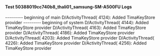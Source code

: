 #### Test 50388019cc740b8_thali01_samsung-SM-A500FU Logs

--------- beginning of main
D/ActivityThread( 4124): Added TimaKeyStore provider
--------- beginning of system
D/ActivityThread( 4144): Added TimaKeyStore provider
D/ActivityThread( 4163): Added TimaKeyStore provider
D/ActivityThread( 4186): Added TimaKeyStore provider
D/ActivityThread( 4203): Added TimaKeyStore provider
D/ActivityThread( 4226): Added TimaKeyStore provider
D/ActivityThread( 4256): Added TimaKeyStore provider
